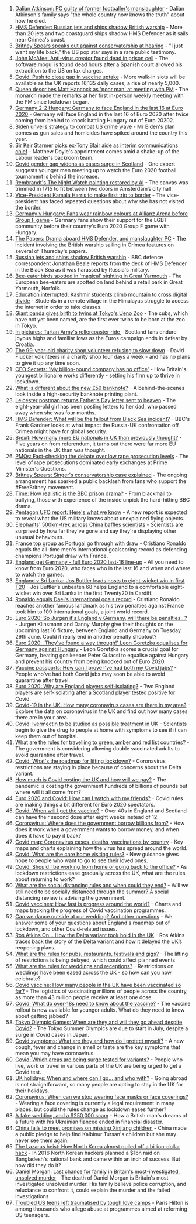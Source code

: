 1. [Dalian Atkinson: PC guilty of former footballer's manslaughter](https://www.bbc.co.uk/news/uk-england-shropshire-57495426) - Dalian Atkinson's family says "the whole country now knows the truth" about how he died.
2. [HMS Defender: Russian jets and ships shadow British warship](https://www.bbc.co.uk/news/world-europe-57583363) - More than 20 jets and two coastguard ships shadow HMS Defender as it sails near Crimea's coast.
3. [Britney Spears speaks out against conservatorship at hearing](https://www.bbc.co.uk/news/world-us-canada-57586405) - "I just want my life back," the US pop star says in a rare public testimony.
4. [John McAfee: Anti-virus creator found dead in prison cell](https://www.bbc.co.uk/news/world-europe-57589822) - The software mogul is found dead hours after a Spanish court allowed his extradition to the US on tax charges.
5. [Covid: Push to close gap in vaccine uptake](https://www.bbc.co.uk/news/uk-57587023) - More walk-in slots will be available as the UK reports 16,135 daily cases, a rise of nearly 5,000.
6. [Queen describes Matt Hancock as 'poor man' at meeting with PM](https://www.bbc.co.uk/news/uk-politics-57584417) - The monarch made the remarks at her first in-person weekly meeting with the PM since lockdown began.
7. [Germany 2-2 Hungary: Germany to face England in the last 16 at Euro 2020](https://www.bbc.co.uk/sport/football/51198467) - Germany will face England in the last 16 of Euro 2020 after twice coming from behind to knock battling Hungary out of Euro 20202.
8. [Biden unveils strategy to combat US crime wave](https://www.bbc.co.uk/news/world-us-canada-57589416) - Mr Biden's plan comes as gun sales and homicides have spiked around the country this year.
9. [Sir Keir Starmer picks ex-Tony Blair aide as interim communications chief](https://www.bbc.co.uk/news/uk-politics-57590128) - Matthew Doyle's appointment comes amid a shake-up of the Labour leader's backroom team.
10. [Covid gender gap widens as cases surge in Scotland](https://www.bbc.co.uk/news/uk-scotland-57580118) - One expert suggests younger men meeting up to watch the Euro 2020 football tournament is behind the increase.
11. [Rembrandt's The Night Watch painting restored by AI](https://www.bbc.co.uk/news/technology-57588270) - The canvas was trimmed in 1715 to fit between two doors in Amsterdam’s city hall.
12. [Vice-President Kamala Harris to make first trip to border](https://www.bbc.co.uk/news/world-us-canada-57589360) - The vice-president has faced repeated questions about why she has not visited the border.
13. [Germany v Hungary: Fans wear rainbow colours at Allianz Arena before Group F game](https://www.bbc.co.uk/sport/football/57589476) - Germany fans show their support for the LGBT community before their country's Euro 2020 Group F game with Hungary.
14. [The Papers: Drama aboard HMS Defender, and manslaughter PC](https://www.bbc.co.uk/news/blogs-the-papers-57590098) - The incident involving the British warship sailing in Crimea features on several of Thursday's papers.
15. [Russian jets and ships shadow British warship](https://www.bbc.co.uk/news/world-europe-57587777) - BBC defence correspondent Jonathan Beale reports from the deck of HMS Defender in the Black Sea as it was harassed by Russia's military.
16. [Bee-eater birds spotted in 'magical' sighting in Great Yarmouth](https://www.bbc.co.uk/news/uk-england-norfolk-57581570) - The European bee-eaters are spotted on land behind a retail park in Great Yarmouth, Norfolk.
17. [Education interrupted: Kashmir students climb mountain to cross digital divide](https://www.bbc.co.uk/news/world-asia-57568521) - Students in a remote village in the Himalayas struggle to access the internet in order to take classes.
18. [Giant panda gives birth to twins at Tokyo's Ueno Zoo](https://www.bbc.co.uk/news/world-asia-57578691) - The cubs, which have not yet been named, are the first ever twins to be born at the zoo in Tokyo.
19. [In pictures: Tartan Army's rollercoaster ride ](https://www.bbc.co.uk/news/uk-scotland-57575476) - Scotland fans endure joyous highs and familiar lows as the Euros campaign ends in defeat by Croatia.
20. [The 99-year-old charity shop volunteer refusing to slow down](https://www.bbc.co.uk/news/uk-scotland-edinburgh-east-fife-57558158) - David Flucker volunteers in a charity shop four days a week - and has no plans to give it up any time soon.
21. [CEO Secrets: 'My billion-pound company has no office'](https://www.bbc.co.uk/news/business-57517669) - How Britain's youngest billionaire works differently - setting his firm up to thrive in lockdown.
22. [What is different about the new £50 banknote?](https://www.bbc.co.uk/news/business-57570867) - A behind-the-scenes look inside a high-security banknote printing plant.
23. [Leicester postman returns Father's Day letter sent to heaven](https://www.bbc.co.uk/news/uk-england-leicestershire-57569184) - The eight-year-old girl has been posting letters to her dad, who passed away when she was four months.
24. [HMS Defender: What will be the fallout from Black Sea incident?](https://www.bbc.co.uk/news/world-europe-57589366) - BBC's Frank Gardner looks at what impact the Russia-UK confrontation off Crimea might have for global security.
25. [Brexit: How many more EU nationals in UK than previously thought?](https://www.bbc.co.uk/news/56846637) - Five years on from referendum, it turns out there were far more EU nationals in the UK than was thought.
26. [PMQs: Fact-checking the debate over low rape prosecution levels](https://www.bbc.co.uk/news/57583830) - The level of rape prosecutions dominated early exchanges at Prime Minister's Questions.
27. [Britney Spears: Singer's conservatorship case explained](https://www.bbc.co.uk/news/world-us-canada-53494405) - The ongoing arrangement has sparked a public backlash from fans who support the #FreeBritney movement.
28. [Time: How realistic is the BBC prison drama?](https://www.bbc.co.uk/news/newsbeat-57554537) - From blackmail to bullying, those with experience of the inside unpick the hard-hitting BBC drama.
29. [Pentagon UFO report: Here's what we know](https://www.bbc.co.uk/news/world-us-canada-57559179) - A new report is expected to reveal what the US military knows about unexplained flying objects.
30. [Elephants' 500km-trek across China baffles scientists](https://www.bbc.co.uk/news/world-asia-china-57565514) - Scientists are surprised by how far they've gone and say they're displaying other unusual behaviours.
31. [France top group as Portugal go through with draw](https://www.bbc.co.uk/sport/football/51198474) - Cristiano Ronaldo equals the all-time men's international goalscoring record as defending champions Portugal draw with France.
32. [England get Germany - full Euro 2020 last-16 line-up](https://www.bbc.co.uk/sport/football/57516261) - All you need to know from Euro 2020, who faces who in the last 16 and when and where to watch the games.
33. [England v Sri Lanka: Jos Buttler leads hosts to eight-wicket win in first T20](https://www.bbc.co.uk/sport/cricket/57587454) - Jos Buttler's unbeaten 68 helps England to a comfortable eight-wicket win over Sri Lanka in the first Twenty20 in Cardiff.
34. [Ronaldo equals Daei's international goals record](https://www.bbc.co.uk/sport/football/57590218) - Cristiano Ronaldo reaches another famous landmark as his two penalties against France took him to 109 international goals, a joint world record.
35. [Euro 2020: So Jurgen it's England v Germany, will there be penalties...?](https://www.bbc.co.uk/sport/av/football/57590457) - Jurgen Klinsmann and Danny Murphy give their thoughts on the upcoming last 16 fixture, between England and Germany on Tuesday 29th June. Could it really end in another penalty shootout?
36. [Euro 2020: 'They've found a way through!' Leon Goretzka equalises for Germany against Hungary](https://www.bbc.co.uk/sport/av/football/57590176) - Leon Goretzka scores a crucial goal for Germany, beating goalkeeper Peter Gulacsi to equalise against Hungary and prevent his country from being knocked out of Euro 2020.
37. [Vaccine passports: How can I prove I've had both my Covid jabs?](https://www.bbc.co.uk/news/explainers-55718553) - People who've had both Covid jabs may soon be able to avoid quarantine after travel.
38. [Euro 2020: Why are England players self-isolating?](https://www.bbc.co.uk/news/explainers-57568450) - Two England players are self-isolating after a Scotland player tested positive for Covid.
39. [Covid-19 in the UK: How many coronavirus cases are there in my area?](https://www.bbc.co.uk/news/uk-51768274) - Explore the data on coronavirus in the UK and find out how many cases there are in your area.
40. [Covid: Ivermectin to be studied as possible treatment in UK](https://www.bbc.co.uk/news/health-57570377) - Scientists begin to give the drug to people at home with symptoms to see if it can keep them out of hospital.
41. [What are the rules for travelling to green, amber and red list countries?](https://www.bbc.co.uk/news/explainers-52544307) - The government is considering allowing double vaccinated adults to avoid quarantine after travel.
42. [Covid: What's the roadmap for lifting lockdown?](https://www.bbc.co.uk/news/explainers-52530518) - Coronavirus restrictions are staying in place because of concerns about the Delta variant.
43. [How much is Covid costing the UK and how will we pay?](https://www.bbc.co.uk/news/business-52663523) - The pandemic is costing the government hundreds of billions of pounds but where will it all come from?
44. [Euro 2020 and Covid: How can I watch with my friends?](https://www.bbc.co.uk/news/uk-57386719) - Covid rules are making things a bit different for Euro 2020 spectators.
45. [Covid: When will I get the vaccine?](https://www.bbc.co.uk/news/health-55045639) - Over 40s in England and Scotland can have their second dose after eight weeks instead of 12.
46. [Coronavirus: Where does the government borrow billions from?](https://www.bbc.co.uk/news/business-50504151) - How does it work when a government wants to borrow money, and when does it have to pay it back?
47. [Covid map: Coronavirus cases, deaths, vaccinations by country](https://www.bbc.co.uk/news/world-51235105) - Key maps and charts explaining how the virus has spread around the world.
48. [Covid: What are the care home visiting rules?](https://www.bbc.co.uk/news/explainers-53503712) - New guidance gives hope to people who want to go to see their loved ones.
49. [Covid: Should I be working from home or going back to the office?](https://www.bbc.co.uk/news/business-52567567) - As lockdown restrictions ease gradually across the UK, what are the rules about returning to work?
50. [What are the social distancing rules and when could they end?](https://www.bbc.co.uk/news/uk-51506729) - Will we still need to be socially distanced through the summer? A social distancing review is advising the government.
51. [Covid vaccines: How fast is progress around the world?](https://www.bbc.co.uk/news/world-56237778) - Charts and maps tracking the progress of Covid vaccination programmes.
52. [Can we dance outside at our wedding? And other questions](https://www.bbc.co.uk/news/world-asia-china-51176409) - We answer some of your questions about England's roadmap out of lockdown, and other Covid-related issues.
53. [Ros Atkins On… How the Delta variant took hold in the UK](https://www.bbc.co.uk/news/health-57532764) - Ros Atkins traces back the story of the Delta variant and how it delayed the UK’s reopening plans.
54. [What are the rules for pubs, restaurants, festivals and gigs?](https://www.bbc.co.uk/news/business-52977388) - The lifting of restrictions is being delayed, which could affect planned events
55. [What are the rules for weddings and receptions?](https://www.bbc.co.uk/news/explainers-52811509) - Restrictions on weddings have been eased across the UK - so how can you now celebrate?
56. [Covid vaccine: How many people in the UK have been vaccinated so far?](https://www.bbc.co.uk/news/health-55274833) - The logistics of vaccinating millions of people across the country, as more than 43 million people receive at least one dose.
57. [Covid: What do over-18s need to know about the vaccine?](https://www.bbc.co.uk/news/health-57273875) - The vaccine rollout is now available for younger adults. What do they need to know about getting jabbed?
58. [Tokyo Olympic Games: When are they and will they go ahead despite Covid?](https://www.bbc.co.uk/news/world-asia-57240044) - The Tokyo Summer Olympics are due to start in July, despite a surge in Covid cases in Japan.
59. [Covid symptoms: What are they and how do I protect myself?](https://www.bbc.co.uk/news/health-51048366) - A new cough, fever and change in smell or taste are the key symptoms that mean you may have coronavirus.
60. [Covid: Which areas are being surge tested for variants?](https://www.bbc.co.uk/news/explainers-54872039) - People who live, work or travel in various parts of the UK are being urged to get a Covid test.
61. [UK holidays: When and where can I go... and who with?](https://www.bbc.co.uk/news/explainers-52646738) - Going abroad is not straightforward, so many people are opting to stay in the UK for their holidays.
62. [Coronavirus: When can we stop wearing face masks or face coverings?](https://www.bbc.co.uk/news/health-51205344) - Wearing a face covering is currently a legal requirement in many places, but could the rules change as lockdown eases further?
63. [A fake wedding, and a $250,000 scam](https://www.bbc.co.uk/news/world-europe-57358241) - How a British man's dreams of a future with his Ukrainian fiancee ended in financial disaster.
64. [China fails to meet promises on missing Xinjiang children](https://www.bbc.co.uk/news/world-asia-china-57512954) - China made a public pledge to help find Kalbinur Tursan's children but she may never see them again.
65. [The Lazarus heist: How North Korea almost pulled off a billion-dollar hack](https://www.bbc.co.uk/news/stories-57520169) - In 2016 North Korean hackers planned a $1bn raid on Bangladesh's national bank and came within an inch of success. But how did they do it?
66. [Daniel Morgan: Last chance for family in Britain's most-investigated, unsolved murder](https://www.bbc.co.uk/news/uk-57073302) - The death of Daniel Morgan is Britain's most investigated unsolved murder. His family believe police corruption, and reluctance to confront it, could explain the murder and the failed investigations
67. [Troubled US teens left traumatised by tough love camps](https://www.bbc.co.uk/news/world-us-canada-57442175) - Paris Hilton is among thousands who allege abuse at programmes aimed at reforming US teenagers.
